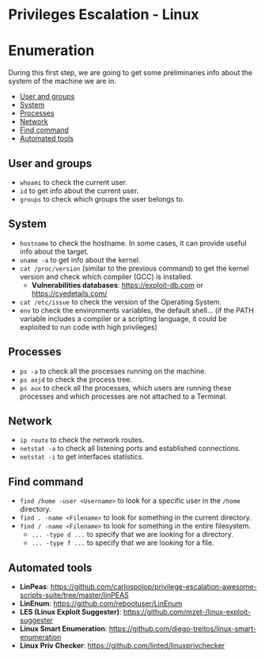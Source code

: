 # Privileges Escalation - Linux
# Enumeration

During this first step, we are going to get some preliminaries info about the system of the machine we are in.

- [User and groups](#user-and-groups)
- [System](#system)
- [Processes](#processes)
- [Network](#network)
- [Find command](#find-command)
- [Automated tools](#automated-tools)

## User and groups
- `whoami` to check the current user.
- `id` to get info about the current user.
- `groups` to check which groups the user belongs to.

## System
- `hostname` to check the hostname. In some cases, it can provide useful info about the target.
- `uname -a` to get info about the kernel.
- `cat /proc/version` (similar to the previous command) to get the kernel version and check which compiler (GCC) is installed. 
  - **Vulnerabilities databases**: https://exploit-db.com or https://cvedetails.com/
- `cat /etc/issue` to check the version of the Operating System.
- `env` to check the environments variables, the default shell... (if the PATH variable includes a compiler or a scripting language, it could be exploited to run code with high privileges)

## Processes
- `ps -a` to check all the processes running on the machine.
- `ps axjd` to check the process tree.
- `ps aux` to check all the processes, which users are running these processes and which processes are not attached to a Terminal.

## Network
- `ip route` to check the network routes.
- `netstat -a` to check all listening ports and established connections.
- `netstat -i` to get interfaces statistics.

## Find command
- `find /home -user <Username>` to look for a specific user in the `/home` directory.
- `find . -name <Filename>` to look for something in the current directory.
- `find / -name <Filename>` to look for something in the entire filesystem.
  - `... -type d ...` to specify that we are looking for a directory.
  - `... -type f ...` to specify that we are looking for a file.

## Automated tools
- **LinPeas**: https://github.com/carlospolop/privilege-escalation-awesome-scripts-suite/tree/master/linPEAS
- **LinEnum**: https://github.com/rebootuser/LinEnum
- **LES (Linux Exploit Suggester)**: https://github.com/mzet-/linux-exploit-suggester
- **Linux Smart Enumeration**: https://github.com/diego-treitos/linux-smart-enumeration
- **Linux Priv Checker**: https://github.com/linted/linuxprivchecker 
